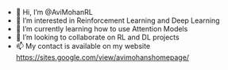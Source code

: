 - 👋 Hi, I’m @AviMohanRL
- 👀 I’m interested in Reinforcement Learning and Deep Learning
- 🌱 I’m currently learning how to use Attention Models
- 💞️ I’m looking to collaborate on RL and DL projects
- 📫 My contact is available on my website https://sites.google.com/view/avimohanshomepage/

<!---
AviMohanRL/AviMohanRL is a ✨ special ✨ repository because its `README.md` (this file) appears on your GitHub profile.
You can click the Preview link to take a look at your changes.
--->
